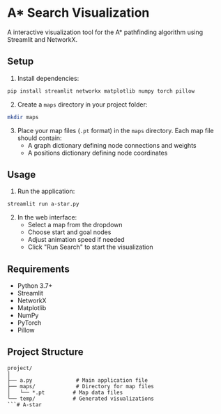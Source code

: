 # A* Search Visualization

A interactive visualization tool for the A* pathfinding algorithm using Streamlit and NetworkX.

## Setup

1. Install dependencies:
```bash
pip install streamlit networkx matplotlib numpy torch pillow
```
2. Create a `maps` directory in your project folder:
```bash
mkdir maps
```
3. Place your map files (`.pt` format) in the `maps` directory. Each map file should contain:
   - A graph dictionary defining node connections and weights
   - A positions dictionary defining node coordinates

## Usage

1. Run the application:
```bash
streamlit run a-star.py
```
2. In the web interface:
   - Select a map from the dropdown
   - Choose start and goal nodes
   - Adjust animation speed if needed
   - Click "Run Search" to start the visualization

## Requirements

- Python 3.7+
- Streamlit
- NetworkX
- Matplotlib
- NumPy
- PyTorch
- Pillow

## Project Structure

```
project/
│
├── a.py              # Main application file
├── maps/             # Directory for map files
│   └── *.pt         # Map data files
└── temp/            # Generated visualizations
```#   A - s t a r  
 